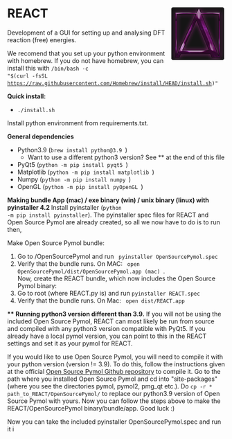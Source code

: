 # REACT  <img src="/resources/platform_icons/mac/128.png" height="128" align="right" />
Development of a GUI for setting up and analysing DFT reaction (free) energies.

We recomend that you set up your python environment with homebrew. If you do not have homebrew, you can install this with 
<code>/bin/bash -c "$(curl -fsSL https://raw.githubusercontent.com/Homebrew/install/HEAD/install.sh)"</code>

**Quick install:**
* `./install.sh`

Install python environment from requirements.txt. 

<strong>General dependencies</strong>
<ul>
  <li>Python3.9 (<code>brew install python@3.9 </code>)
    <ul>
    <li> Want to use a different python3 version? See ** at the end of this file</li>
  </ul> </li>
  <li>PyQt5 (<code>python -m pip install pyqt5 </code>) </li>
  <li>Matplotlib (<code>python -m pip install matplotlib </code>)</li>
  <li>Numpy (<code>python -m pip install numpy </code>)</li>
  <li>OpenGL (<code>python -m pip install pyOpenGL </code>)</li>
  
</ul>

<strong> Making bundle App (mac) / exe binary (win) / unix binary (linux) with pyinstaller 4.2 </strong>
Install pyinstaller (<code>python -m pip install pyinstaller</code>).
The pyinstaller spec files for REACT and Open Source Pymol are already created, so all we now have to do is to run then,

Make Open Source Pymol bundle:
<ol>
  <li>Go to /OpenSourcePymol and run <code> pyinstaller OpenSourcePymol.spec </code></li>
  <li>Verify that the bundle runs. On MAC: <code> open OpenSourcePymol/dist/OpenSourcePymol.app (mac) </code>.</li>
Now, create the REACT bundle, which now includes the Open Source Pymol binary:
  <li>Go to root (where REACT.py is) and run <code>pyinstaller REACT.spec</code></li>
  <li>Verify that the bundle runs. On Mac: <code> open dist/REACT.app</code> </li>
</ol>


<strong>** Running python3 version different than 3.9.</strong>
If you will not be using the included Open Source Pymol, REACT can most likely be run from source and compiled with any python3 version compatible with PyQt5. If you already have a local pymol version, you can point to this in the REACT settings and set it as your pymol for REACT.

If you would like to use Open Source Pymol, you will need to compile it with your python version (version != 3.9). To do this, follow the instructions given at the official <a href="https://github.com/schrodinger/pymol-open-source">Open Source Pymol Github repository</a> to compile it. Go to the path where you installed Open Source Pymol and cd into "site-packages" (where you see the directories pymol, pymol2, pmg_qt etc.). Do <code>cp -r * path_to_REACT/OpenSourcePymol/</code> to replace our python3.9 version of Open Source Pymol with yours. Now you can follow the steps above to make the REACT/OpenSourcePymol binary/bundle/app. Good luck :) 



Now you can take the included pyinstaller OpenSourcePymol.spec and run it i

